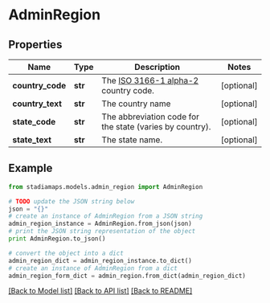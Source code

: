 # AdminRegion


## Properties
Name | Type | Description | Notes
------------ | ------------- | ------------- | -------------
**country_code** | **str** | The [ISO 3166-1 alpha-2](https://en.wikipedia.org/wiki/ISO_3166-1_alpha-2) country code. | [optional] 
**country_text** | **str** | The country name | [optional] 
**state_code** | **str** | The abbreviation code for the state (varies by country). | [optional] 
**state_text** | **str** | The state name. | [optional] 

## Example

```python
from stadiamaps.models.admin_region import AdminRegion

# TODO update the JSON string below
json = "{}"
# create an instance of AdminRegion from a JSON string
admin_region_instance = AdminRegion.from_json(json)
# print the JSON string representation of the object
print AdminRegion.to_json()

# convert the object into a dict
admin_region_dict = admin_region_instance.to_dict()
# create an instance of AdminRegion from a dict
admin_region_form_dict = admin_region.from_dict(admin_region_dict)
```
[[Back to Model list]](../README.md#documentation-for-models) [[Back to API list]](../README.md#documentation-for-api-endpoints) [[Back to README]](../README.md)



